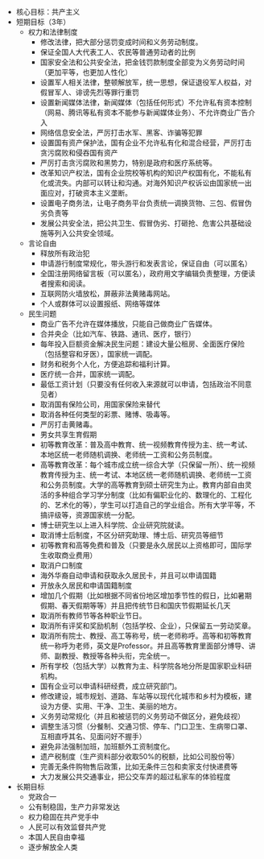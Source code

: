 * 核心目标：共产主义
* 短期目标（3年）
    * 权力和法律制度
        * 修改法律，把大部分惩罚变成时间和义务劳动制度。
        * 保证全国人大代表工人、农民等普通劳动者的比例
        * 国家安全法和公共安全法，把金钱罚款制度全部变为义务劳动时间（更加平等，也更加人性化）
        * 设置军人相关法律，整顿解放军，统一思想，保证退役军人权益，对假冒军人、诽谤先烈等罪行重罚
        * 设置新闻媒体法律，新闻媒体（包括任何形式）不允许私有资本控制（网易、腾讯等私有资本不能参与新闻媒体业务）、不允许商业广告介入
        * 网络信息安全法，严厉打击水军、黑客、诈骗等犯罪
        * 设置国有资产保护法，国有企业不允许私有化和混合经营，严厉打击贪污腐败和侵吞国有资产
        * 严厉打击贪污腐败和黑势力，特别是政府和医疗系统等。
        * 改革知识产权法，国有企业院校等机构的知识产权国有化，不能私有化或流失。内部可以转让和沟通。对海外知识产权诉讼由国家统一出面应对，打破资本主义垄断。
        * 设置电子商务法，让电子商务平台负责统一调换货物、三包、假冒伪劣负责等
        * 发展公共安全法，把公共卫生、假冒伪劣、打砸抢、危害公共基础设施等列入公共安全领域。
    * 言论自由
        * 释放所有政治犯
        * 申请游行制度常规化，带头游行和发表言论，保证自由（可以匿名）
        * 全国注册网络留言板（可以匿名），政府用文字编辑负责整理，方便读者搜索和阅读。
        * 互联网防火墙放松，屏蔽非法黄赌毒网站。   
        * 个人或群体可以设置报纸、网络等媒体     
    * 民生问题
        * 商业广告不允许在媒体播放，只能自己做商业广告媒体。
        * 合并央企（比如汽车、铁路、通讯、医疗，银行）
        * 每年投入巨额资金解决民生问题：建设大量公租房、全面医疗保险（包括整容和牙医），国家统一调配。
        * 财务和税务个人化，方便追踪和福利计算。
        * 医疗统一合并，国家统一调配。
        * 最低工资计划（只要没有任何收入来源就可以申请，包括政治不同意见者）
        * 取消国有保险公司，用国家保险来替代
        * 取消各种任何类型的彩票、赌博、吸毒等。
        * 严厉打击黄赌毒。
        * 男女共享生育假期
        * 初等教育改革：普及高中教育、统一视频教育传授为主、统一考试、本地区统一老师随机调换、老师统一工资和公务员制度。
        * 高等教育改革：每个城市成立统一综合大学（只保留一所）、统一视频教育传授为主、统一考试、本地区统一老师随机调换、老师统一工资和公务员制度。大学的高等教育到硕士研究生为止。教育内部自由灵活的多种组合学习学分制度（比如有偏职业化的、数理化的、工程化的、艺术化的等），学生可以打造自己的学业组合。所有大学平等，不搞评级等，资源国家统一分配。
        * 博士研究生以上进入科学院、企业研究院就读。
        * 取消博士后制度，不区分研究助理、博士后、研究员等细节
        * 初等教育和高等免费和普及（只要是永久居民以上资格即可，国际学生收取商业费用）
        * 取消户口制度
        * 海外华裔自动申请和获取永久居民卡，并且可以申请国籍
        * 开放永久居民和申请国籍制度
        * 增加几个假期（比如根据不同省份地区增加季节性的假日，比如暑期假期、春天假期等等）并且把传统节日和国庆节假期延长几天
        * 取消所有教师节等各种职业节日。
        * 取消所有评奖和奖励机制（包括学校、企业），只保留五一劳动奖章。
        * 取消所有院士、教授、高工等称号，统一老师称呼。高等和初等教育统一称呼为老师，英文是Professor。并且高等教育里面部分博导、讲师、副教授、教授等各种头衔，完全统一。
        * 所有学校（包括大学）以教育为主、科学院各地分所是国家职业科研机构。
        * 国有企业可以申请科研经费，成立研究部门。
        * 修改建设，城市规划、道路、车站等以现代化城市和乡村为模板，建设为方便、实用、干净、卫生、美丽的地方。
        * 义务劳动常规化（并且和被惩罚的义务劳动不做区分，避免歧视）
        * 调整生活习惯（分餐制、交通习惯、停车、门口卫生、生病带口罩、互相直呼其名、见面问好不握手）
        * 避免非法强制加班，加班额外工资制度化。
        * 遗产税制度（生产资料部分收取50%的税额，比如公司股份等）
        * 完善无条件购物售后政策，比如无条件三包和卖家支付快递费等
        * 大力发展公共交通事业，把公交车弄的超过私家车的体验程度
* 长期目标
    * 党政合一
    * 公有制稳固，生产力非常发达
    * 权力稳固在共产党手中
    * 人民可以有效监督共产党
    * 本国人民自由幸福
    * 逐步解放全人类
